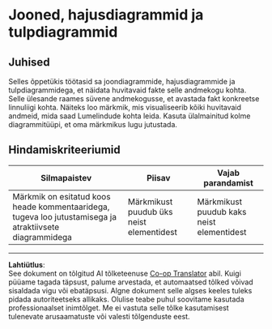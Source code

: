 <!--
CO_OP_TRANSLATOR_METADATA:
{
  "original_hash": "ad163c4fda72c8278280b61cad317ff4",
  "translation_date": "2025-10-11T16:05:36+00:00",
  "source_file": "3-Data-Visualization/09-visualization-quantities/assignment.md",
  "language_code": "et"
}
-->
# Jooned, hajusdiagrammid ja tulpdiagrammid

## Juhised

Selles õppetükis töötasid sa joondiagrammide, hajusdiagrammide ja tulpdiagrammidega, et näidata huvitavaid fakte selle andmekogu kohta. Selle ülesande raames süvene andmekogusse, et avastada fakt konkreetse linnuliigi kohta. Näiteks loo märkmik, mis visualiseerib kõiki huvitavaid andmeid, mida saad Lumelindude kohta leida. Kasuta ülalmainitud kolme diagrammitüüpi, et oma märkmikus lugu jutustada.

## Hindamiskriteeriumid

Silmapaistev | Piisav | Vajab parandamist
--- | --- | -- |
Märkmik on esitatud koos heade kommentaaridega, tugeva loo jutustamisega ja atraktiivsete diagrammidega | Märkmikust puudub üks neist elementidest | Märkmikust puudub kaks neist elementidest

---

**Lahtiütlus**:  
See dokument on tõlgitud AI tõlketeenuse [Co-op Translator](https://github.com/Azure/co-op-translator) abil. Kuigi püüame tagada täpsust, palume arvestada, et automaatsed tõlked võivad sisaldada vigu või ebatäpsusi. Algne dokument selle algses keeles tuleks pidada autoriteetseks allikaks. Olulise teabe puhul soovitame kasutada professionaalset inimtõlget. Me ei vastuta selle tõlke kasutamisest tulenevate arusaamatuste või valesti tõlgenduste eest.